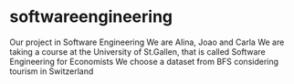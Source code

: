 # softwareengineering
Our project in Software Engineering
We are Alina, Joao and Carla
We are taking a course at the University of St.Gallen, that is called Software Engineering for Economists
We choose a dataset from BFS considering tourism in Switzerland
